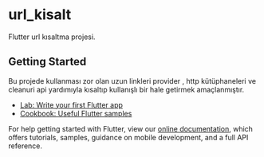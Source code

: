 # url_kisalt

Flutter url kısaltma projesi.

## Getting Started

Bu projede kullanması zor olan uzun linkleri provider , http kütüphaneleri ve
cleanuri api yardımıyla kısaltıp kullanışlı bir hale getirmek amaçlanmıştır.

- [Lab: Write your first Flutter app](https://flutter.dev/docs/get-started/codelab)
- [Cookbook: Useful Flutter samples](https://flutter.dev/docs/cookbook)

For help getting started with Flutter, view our
[online documentation](https://flutter.dev/docs), which offers tutorials,
samples, guidance on mobile development, and a full API reference.
